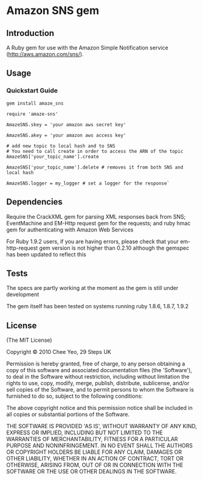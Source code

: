 Amazon SNS gem
==============

Introduction
------------

A Ruby gem for use with the Amazon Simple Notification service (http://aws.amazon.com/sns/).

Usage
------

### Quickstart Guide ###

    gem install amaze_sns

    require 'amaze-sns'

    AmazeSNS.skey = 'your amazon aws secret key'

    AmazeSNS.akey = 'your amazon aws access key'
    
    # add new topic to local hash and to SNS
    # You need to call create in order to access the ARN of the topic
    AmazeSNS['your_topic_name'].create 
    
    AmazeSNS['your_topic_name'].delete # removes it from both SNS and local hash

    AmazeSNS.logger = my_logger # set a logger for the response`


Dependencies
---------------

Require the CrackXML gem for parsing XML responses back from SNS; EventMachine
and EM-Http request gem for the requests; and ruby hmac gem for authenticating with Amazon Web Services

For Ruby 1.9.2 users, if you are having errors, please check that your em-http-request gem version is not
higher than 0.2.10 although the gemspec has been updated to reflect this


Tests
------
The specs are partly working at the moment as the gem is still under development

The gem itself has been tested on systems running ruby 1.8.6, 1.8.7, 1.9.2


License
-------

(The MIT License)

Copyright © 2010 Chee Yeo, 29 Steps UK

Permission is hereby granted, free of charge, to any person obtaining a copy of this software and associated documentation files (the 'Software'), to deal in the Software without restriction, including without limitation the rights to use, copy, modify, merge, publish, distribute, sublicense, and/or sell copies of the Software, and to permit persons to whom the Software is furnished to do so, subject to the following conditions:

The above copyright notice and this permission notice shall be included in all copies or substantial portions of the Software.

THE SOFTWARE IS PROVIDED 'AS IS', WITHOUT WARRANTY OF ANY KIND, EXPRESS OR IMPLIED, INCLUDING BUT NOT LIMITED TO THE WARRANTIES OF MERCHANTABILITY, FITNESS FOR A PARTICULAR PURPOSE AND NONINFRINGEMENT. IN NO EVENT SHALL THE AUTHORS OR COPYRIGHT HOLDERS BE LIABLE FOR ANY CLAIM, DAMAGES OR OTHER LIABILITY, WHETHER IN AN ACTION OF CONTRACT, TORT OR OTHERWISE, ARISING FROM, OUT OF OR IN CONNECTION WITH THE SOFTWARE OR THE USE OR OTHER DEALINGS IN THE SOFTWARE.
